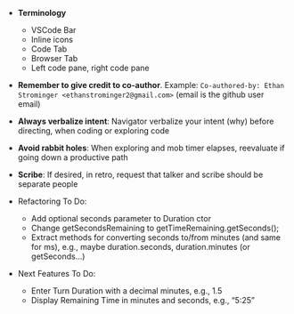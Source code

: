 - **Terminology**
    - VSCode Bar
    - Inline icons
    - Code Tab
    - Browser Tab
    - Left code pane, right code pane
- **Remember to give credit to co-author**.  Example: `Co-authored-by: Ethan Strominger <ethanstrominger2@gmail.com>` (email is the github user email)
- **Always verbalize intent**: Navigator verbalize your intent (why) before directing, when coding or exploring code
- **Avoid rabbit holes**: When exploring and mob timer elapses, reevaluate if going down a productive path
- **Scribe**: If desired, in retro, request that talker and scribe should be separate people

- Refactoring To Do: 
    - Add optional seconds parameter to Duration ctor 
    - Change getSecondsRemaining to getTimeRemaining.getSeconds();
    - Extract methods for converting seconds to/from minutes (and same for ms), e.g., maybe duration.seconds, duration.minutes (or getSeconds…)
- Next Features To Do:
    - Enter Turn Duration with a decimal minutes, e.g., 1.5 
    - Display Remaining Time in minutes and seconds, e.g., “5:25”

